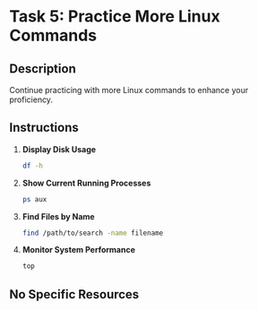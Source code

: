 # Task 5: Practice More Linux Commands

## Description
Continue practicing with more Linux commands to enhance your proficiency.

## Instructions
1. **Display Disk Usage**
    ```sh
    df -h
    ```

2. **Show Current Running Processes**
    ```sh
    ps aux
    ```

3. **Find Files by Name**
    ```sh
    find /path/to/search -name filename
    ```

4. **Monitor System Performance**
    ```sh
    top
    ```

## No Specific Resources
